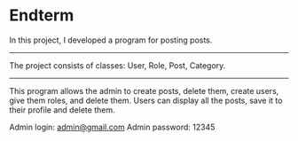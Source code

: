 # Endterm

In this project, I developed a program for posting posts.
___

The project consists of classes: User, Role, Post, Category.

___

This program allows the admin to create posts, delete them, create users, give them roles, and delete them.
Users can display all the posts, save it to their profile and delete them.

Admin login: admin@gmail.com
Admin password: 12345
